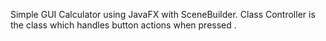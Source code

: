 Simple GUI Calculator using JavaFX with SceneBuilder. Class Controller is the class which handles button actions when pressed . 
